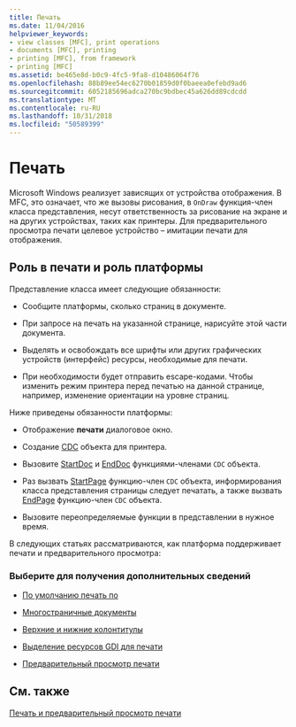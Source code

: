 ```yaml
---
title: Печать
ms.date: 11/04/2016
helpviewer_keywords:
- view classes [MFC], print operations
- documents [MFC], printing
- printing [MFC], from framework
- printing [MFC]
ms.assetid: be465e8d-b0c9-4fc5-9fa8-d10486064f76
ms.openlocfilehash: 88b89ee54ec6270b01859d0f0baeea0efebd9ad6
ms.sourcegitcommit: 6052185696adca270bc9bdbec45a626dd89cdcdd
ms.translationtype: MT
ms.contentlocale: ru-RU
ms.lasthandoff: 10/31/2018
ms.locfileid: "50589399"
---
```

# <a name="printing"></a>Печать

Microsoft Windows реализует зависящих от устройства отображения. В MFC, это означает, что же вызовы рисования, в `OnDraw` функция-член класса представления, несут ответственность за рисование на экране и на других устройствах, таких как принтеры. Для предварительного просмотра печати целевое устройство – имитации печати для отображения.

##  <a name="_core_your_role_in_printing_vs.._the_framework.92.s_role"></a> Роль в печати и роль платформы

Представление класса имеет следующие обязанности:

- Сообщите платформы, сколько страниц в документе.

- При запросе на печать на указанной странице, нарисуйте этой части документа.

- Выделять и освобождать все шрифты или других графических устройств (интерфейс) ресурсы, необходимые для печати.

- При необходимости будет отправить escape-кодами. Чтобы изменить режим принтера перед печатью на данной странице, например, изменение ориентации на уровне страниц.

Ниже приведены обязанности платформы:

- Отображение **печати** диалоговое окно.

- Создание [CDC](../mfc/reference/cdc-class.md) объекта для принтера.

- Вызовите [StartDoc](../mfc/reference/cdc-class.md#startdoc) и [EndDoc](../mfc/reference/cdc-class.md#enddoc) функциями-членами `CDC` объекта.

- Раз вызвать [StartPage](../mfc/reference/cdc-class.md#startpage) функцию-член `CDC` объекта, информирования класса представления страницы следует печатать, а также вызвать [EndPage](../mfc/reference/cdc-class.md#endpage) функцию-член `CDC` объекта.

- Вызовите переопределяемые функции в представлении в нужное время.

В следующих статьях рассматриваются, как платформа поддерживает печати и предварительного просмотра:

### <a name="what-do-you-want-to-know-more-about"></a>Выберите для получения дополнительных сведений

- [По умолчанию печать по](../mfc/how-default-printing-is-done.md)

- [Многостраничные документы](../mfc/multipage-documents.md)

- [Верхние и нижние колонтитулы](../mfc/headers-and-footers.md)

- [Выделение ресурсов GDI для печати](../mfc/allocating-gdi-resources.md)

- [Предварительный просмотр печати](../mfc/print-preview-architecture.md)

## <a name="see-also"></a>См. также

[Печать и предварительный просмотр печати](../mfc/printing-and-print-preview.md)

